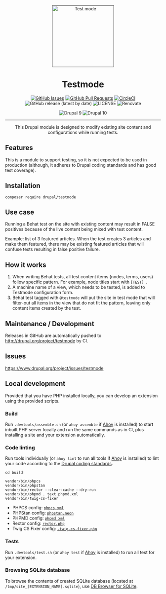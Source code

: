 <p align="center">
  <a href="" rel="noopener">
  <img width=200px height=200px src="https://placehold.jp/000000/ffffff/200x200.png?text=Testmode&css=%7B%22border-radius%22%3A%22%20100px%22%7D" alt="Test mode"></a>
</p>

<h1 align="center">Testmode</h1>

<div align="center">

[![GitHub Issues](https://img.shields.io/github/issues/AlexSkrypnyk/testmode.svg)](https://github.com/AlexSkrypnyk/testmode/issues)
[![GitHub Pull Requests](https://img.shields.io/github/issues-pr/AlexSkrypnyk/testmode.svg)](https://github.com/AlexSkrypnyk/testmode/pulls)
[![CircleCI](https://circleci.com/gh/AlexSkrypnyk/testmode.svg?style=shield)](https://circleci.com/gh/AlexSkrypnyk/testmode)
![GitHub release (latest by date)](https://img.shields.io/github/v/release/AlexSkrypnyk/testmode)
![LICENSE](https://img.shields.io/github/license/AlexSkrypnyk/testmode)
![Renovate](https://img.shields.io/badge/renovate-enabled-green?logo=renovatebot)

![Drupal 9](https://img.shields.io/badge/Drupal-9-blue.svg) ![Drupal 10](https://img.shields.io/badge/Drupal-10-blue.svg)

</div>

---

<p align="center">This Drupal module is designed to modify existing site content and configurations while running tests.</p>

## Features
This is a module to support testing, so it is not expected to be used in
production (although, it adheres to Drupal coding standards and has good test
coverage).

## Installation

    composer require drupal/testmode

## Use case
Running a Behat test on the site with existing content may result in
FALSE positives because of the live content being mixed with test content.

Example: list of 3 featured articles. When the test creates 3 articles and make
them featured, there may be existing featured articles that will confuse tests
resulting in false positive failure.

## How it works
1. When writing Behat tests, all test content items (nodes,
   terms, users) follow specific pattern. For example, node titles start with
   `[TEST] `.
2. A machine name of a view, which needs to be tested, is added to
   Testmode configuration form.
3. Behat test tagged with `@testmode` will put
   the site in test mode that will filter-out all items in the view that do not
   fit the pattern, leaving only content items created by the test.

## Maintenance / Development
Releases in GitHub are automatically pushed to http://drupal.org/project/testmode by CI.

## Issues
https://www.drupal.org/project/issues/testmode

## Local development

Provided that you have PHP installed locally, you can develop an extension using
the provided scripts.

### Build

Run `.devtools/assemble.sh` (or `ahoy assemble`
if [Ahoy](https://github.com/ahoy-cli/ahoy) is installed) to start inbuilt PHP
server locally and run the same commands as in CI, plus installing a site and
your extension automatically.

### Code linting

Run tools individually (or `ahoy lint` to run all tools
if [Ahoy](https://github.com/ahoy-cli/ahoy) is installed) to lint your code
according to
the [Drupal coding standards](https://www.drupal.org/docs/develop/standards).

```
cd build

vendor/bin/phpcs
vendor/bin/phpstan
vendor/bin/rector --clear-cache --dry-run
vendor/bin/phpmd . text phpmd.xml
vendor/bin/twig-cs-fixer
```

- PHPCS config: [`phpcs.xml`](phpcs.xml)
- PHPStan config: [`phpstan.neon`](phpstan.neon)
- PHPMD config: [`phpmd.xml`](phpmd.xml)
- Rector config: [`rector.php`](rector.php)
- Twig CS Fixer config: [`.twig-cs-fixer.php`](.twig-cs-fixer.php)

### Tests

Run `.devtools/test.sh` (or `ahoy test`
if [Ahoy](https://github.com/ahoy-cli/ahoy) is installed) to run all test for
your extension.

### Browsing SQLite database

To browse the contents of created SQLite database
(located at `/tmp/site_[EXTENSION_NAME].sqlite`),
use [DB Browser for SQLite](https://sqlitebrowser.org/).

